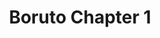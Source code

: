 ---
layout: item

title: Boruto Chapter 1
href: boruto-chapter-1
tags: boruto-chapter
chapter: 1

synopsis: The life of the shinobi is beginning to change. Boruto Uzumaki, son of Seventh Hokage Naruto Uzumaki, has enrolled in the Ninja Academy to learn the ways of the ninja. Now, as a series of mysterious events unfolds, Boruto’s story is about to begin!

categories: manga
image: /assets/images/boruto-chapter-1/00.jpg
---